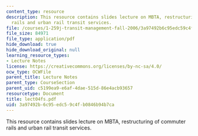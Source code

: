 ```yaml
---
content_type: resource
description: This resource contains slides lecture on MBTA, restructuring of commuter
  rails and urban rail transit services.
file: /courses/1-259j-transit-management-fall-2006/3a97492b6c95edc59c4fb0846b94b7ca_lect04fs.pdf
file_size: 84971
file_type: application/pdf
hide_download: true
hide_download_original: null
learning_resource_types:
- Lecture Notes
license: https://creativecommons.org/licenses/by-nc-sa/4.0/
ocw_type: OCWFile
parent_title: Lecture Notes
parent_type: CourseSection
parent_uid: c5199ea9-e6af-4dae-515d-86e4acb93657
resourcetype: Document
title: lect04fs.pdf
uid: 3a97492b-6c95-edc5-9c4f-b0846b94b7ca
---
```

This resource contains slides lecture on MBTA, restructuring of commuter rails and urban rail transit services.
